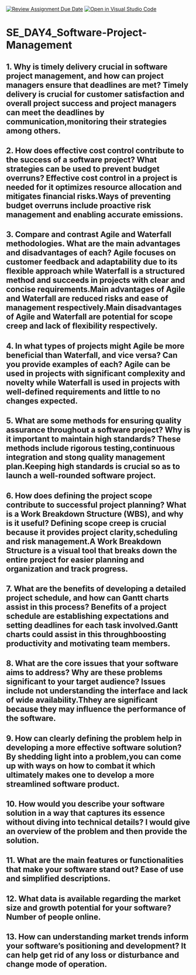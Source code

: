 [![Review Assignment Due Date](https://classroom.github.com/assets/deadline-readme-button-22041afd0340ce965d47ae6ef1cefeee28c7c493a6346c4f15d667ab976d596c.svg)](https://classroom.github.com/a/9pw6JKcu)
[![Open in Visual Studio Code](https://classroom.github.com/assets/open-in-vscode-2e0aaae1b6195c2367325f4f02e2d04e9abb55f0b24a779b69b11b9e10269abc.svg)](https://classroom.github.com/online_ide?assignment_repo_id=18923065&assignment_repo_type=AssignmentRepo)
# SE_DAY4_Software-Project-Management
## 1. Why is timely delivery crucial in software project management, and how can project managers ensure that deadlines are met? Timely delivery is crucial for customer                  satisfaction and overall project success and project managers can meet the deadlines by communication,monitoring their strategies among others.                                       
## 2. How does effective cost control contribute to the success of a software project? What strategies can be used to prevent budget overruns? Effective cost control in a project        is needed for it optimizes resource allocation and mitigates financial risks.Ways of preventing budget overruns include proactive risk management and enabling accurate            emissions.
## 3. Compare and contrast Agile and Waterfall methodologies. What are the main advantages and disadvantages of each? Agile focuses on customer feedback and adaptability due to           its flexible approach while Waterfall is a structured method and succeeds in projects with clear and concise requirements.Main advantages of Agile and Waterfall are reduced risks and ease of management respectively.Main disadvantages of Agile and Waterfall are potential for scope creep and lack of flexibility respectively.      
 ## 4. In what types of projects might Agile be more beneficial than Waterfall, and vice versa? Can you provide examples of each? Agile can be used in projects with                     significant complexity and novelty while Waterfall is used in projects with well-defined requirements and little to no changes expected.
## 5. What are some methods for ensuring quality assurance throughout a software project? Why is it important to maintain high standards? These methods include rigorous               testing,continuous integration and stong quality management plan.Keeping high standards is crucial so as to launch a well-rounded software project.
## 6. How does defining the project scope contribute to successful project planning? What is a Work Breakdown Structure (WBS), and why is it useful? Defining scope creep is           crucial because it provides project clarity,scheduling and risk management.A Work Breakdown Structure is a visual tool that breaks down the entire project for easier           planning and organization and track progress.
## 7. What are the benefits of developing a detailed project schedule, and how can Gantt charts assist in this process? Benefits of a project schedule are establishing                expectations and setting deadlines for each task involved.Gantt charts could assist in this throughboosting productivity and motivating team members. 
## 8. What are the core issues that your software aims to address? Why are these problems significant to your target audience? Issues include not understanding the interface          and lack of wide availability.Thhey are significant because they may influence the performance of the software.
## 9. How can clearly defining the problem help in developing a more effective software solution? By shedding light into a problem,you can come up with ways on how to combat          it which ultimately makes one to develop a more streamlined software product.
## 10. How would you describe your software solution in a way that captures its essence without diving into technical details? I would give an overview of the problem and then         provide the solution.
## 11. What are the main features or functionalities that make your software stand out?  Ease of use and simplified descriptions.
## 12. What data is available regarding the market size and growth potential for your software? Number of people online.
## 13. How can understanding market trends inform your software’s positioning and development? It can help get rid of any loss or disturbance and change mode of operation.
